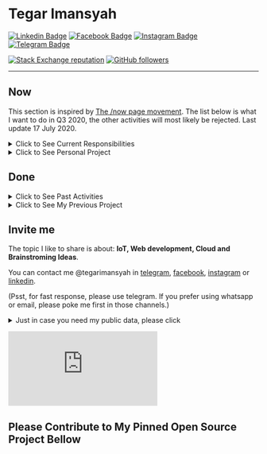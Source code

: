 # Tegar Imansyah

[![Linkedin Badge](https://img.shields.io/badge/--gray?style=for-the-badge&logo=Linkedin&label=Project%20%26%20Professional%20Activity)](https://www.linkedin.com/in/tegarimansyah/) 
[![Facebook Badge](http://img.shields.io/badge/--gray?style=for-the-badge&logo=Facebook&label=Daily%20Activity)](https://facebook.com/tegarimansyah)
[![Instagram Badge](http://img.shields.io/badge/--gray?style=for-the-badge&logo=Instagram&label=Photoshoot%20%26%20Inspiration)](https://instagram.com/tegarimansyah)
[![Telegram Badge](http://img.shields.io/badge/--gray?style=for-the-badge&logo=Telegram&label=Chat%20via%20Telegram)](https://t.me/tegarimansyah)

[![Stack Exchange reputation](https://img.shields.io/stackexchange/stackoverflow/r/10562487?label=Tegar%27s%20Reputation&style=social&logo=Stackoverflow)](https://stackoverflow.com/users/10562487)
[![GitHub followers](https://img.shields.io/github/followers/tegarimansyah?label=Follower&style=social)](https://github.com/tegarimansyah?tab=followers) 

---

## Now

This section is inspired by [The /now page movement](https://sivers.org/nowff). The list below is what I want to do in Q3 2020, the other activities will most likely be rejected. Last update 17 July 2020.

<details>
<summary>Click to See Current Responsibilities</summary>

### Current Responsibilities

- Working in [Alterra](https://alterra.id) Malang as a Software Architect.
- IoT Specialist in [PiTech System](https://www.linkedin.com/company/pitech-system/), Start Up that developing Poultry Farming 
- Advising and oversees [Surabaya.py](https://t.me/surabayadotpy), Surabaya Python User Group.
- Organize some tech community: 
    - [Python Indonesia](https://t.me/pythonID)
    - Python Conference APAC 2020 [Country Representative](https://wiki.python.org/moin/PyConAPAC/Community)
    - [Jatim Developer Day - Web Division](https://github.com/jatimdevday)
    - [GDG Cloud Surabaya](https://gdg.community.dev/gdg-cloud-surabaya/)
- Sharing knowledge in some tech communities. _The current limit is at most once in a quarter of the year_.
</details>


<details>
<summary>Click to See Personal Project</summary>

### Personal Project, Start Now!

The Project I want to start this quarter

- [ ] Qur'an Project
  - [x] [Tadarus Al Qur'an](https://quran.urusan.id/tadarus) Web Platform
  - [ ] Tahsin Web Platform
- [ ] Product Photography
- [ ] Hydroponics
</details>

## Done

<details>
<summary>Click to See Past Activities</summary>

### Past Activities

Activities that worth mentioning in public [written here](https://github.com/tegarimansyah/tegarimansyah/blob/master/past_activities.md), including my talk or workshop. If you want to invite me for seminar or workshop, please refer to the section below.

</details>

<details>
<summary>Click to See My Previous Project</summary>

> To be added

</details>

## Invite me

The topic I like to share is about: **IoT, Web development, Cloud and Brainstroming Ideas**. 

You can contact me @tegarimansyah in [telegram](https://t.me/tegarimansyah), [facebook](https://fb.me/tegarimansyah), [instagram](https://instagram.com/tegarimansyah) or [linkedin](https://linkedin.com/in/tegarimansyah). 

(Psst, for fast response, please use telegram. If you prefer using whatsapp or email, please poke me first in those channels.)

<details>
<summary>Just in case you need my public data, please click</summary>

* **My Full Name**: Tegar Imansyah
* **Title** (Please use as appropriate)
  * Software Engineer
  * IoT Enthusiast 
  * Software Architect at Alterra 
* **Picture**: [Click Here](https://github.com/tegarimansyah/tegarimansyah/blob/master/me.jpeg)

</details>

![Eye](https://eye.urusan.id/matomo.php?idsite=2&amp;rec=1)

## Please Contribute to My Pinned Open Source Project Bellow
